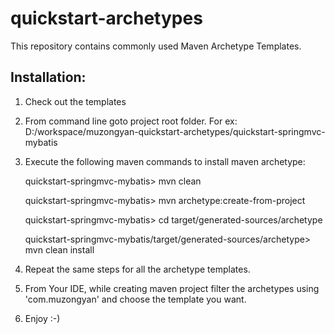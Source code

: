 quickstart-archetypes
=========================

This repository contains commonly used Maven Archetype Templates.

Installation:
-------------
1. Check out the templates
2. From command line goto project root folder. For ex: D:/workspace/muzongyan-quickstart-archetypes/quickstart-springmvc-mybatis
3. Execute the following maven commands to install maven archetype:

    quickstart-springmvc-mybatis> mvn clean

    quickstart-springmvc-mybatis> mvn archetype:create-from-project

    quickstart-springmvc-mybatis> cd target/generated-sources/archetype

    quickstart-springmvc-mybatis/target/generated-sources/archetype> mvn clean install


4. Repeat the same steps for all the archetype templates.
5. From Your IDE, while creating maven project filter the archetypes using 'com.muzongyan' and choose the template you want.
6. Enjoy :-)
